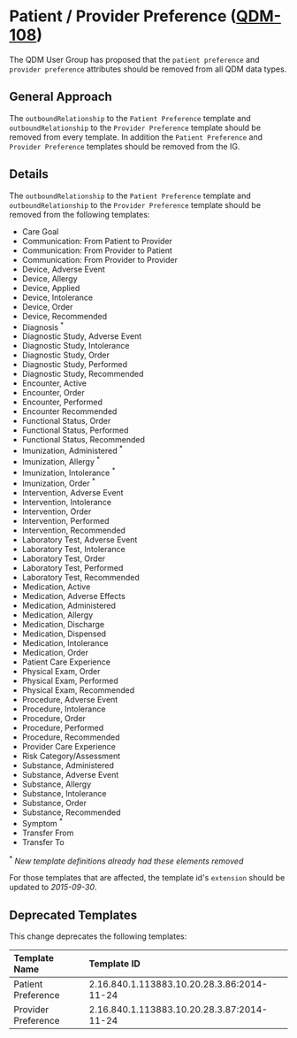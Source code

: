 Patient / Provider Preference ([QDM-108](http://jira.oncprojectracking.org/browse/QDM-108)\)
============================================================================================

The QDM User Group has proposed that the `patient preference` and `provider preference` attributes should be removed from all QDM data types.

General Approach
----------------

The `outboundRelationship` to the `Patient Preference` template and `outboundRelationship` to the `Provider Preference` template should be removed from every template. In addition the `Patient Preference` and `Provider Preference` templates should be removed from the IG.

Details
-------

The `outboundRelationship` to the `Patient Preference` template and `outboundRelationship` to the `Provider Preference` template should be removed from the following templates:

-	Care Goal
-	Communication: From Patient to Provider
-	Communication: From Provider to Patient
-	Communication: From Provider to Provider
-	Device, Adverse Event
-	Device, Allergy
-	Device, Applied
-	Device, Intolerance
-	Device, Order
-	Device, Recommended
-	Diagnosis <sup>\*</sup>
-	Diagnostic Study, Adverse Event
-	Diagnostic Study, Intolerance
-	Diagnostic Study, Order
-	Diagnostic Study, Performed
-	Diagnostic Study, Recommended
-	Encounter, Active
-	Encounter, Order
-	Encounter, Performed
-	Encounter Recommended
-	Functional Status, Order
-	Functional Status, Performed
-	Functional Status, Recommended
-	Imunization, Administered <sup>\*</sup>
-	Imunization, Allergy <sup>\*</sup>
-	Imunization, Intolerance <sup>\*</sup>
-	Imunization, Order <sup>\*</sup>
-	Intervention, Adverse Event
-	Intervention, Intolerance
-	Intervention, Order
-	Intervention, Performed
-	Intervention, Recommended
-	Laboratory Test, Adverse Event
-	Laboratory Test, Intolerance
-	Laboratory Test, Order
-	Laboratory Test, Performed
-	Laboratory Test, Recommended
-	Medication, Active
-	Medication, Adverse Effects
-	Medication, Administered
-	Medication, Allergy
-	Medication, Discharge
-	Medication, Dispensed
-	Medication, Intolerance
-	Medication, Order
-	Patient Care Experience
-	Physical Exam, Order
-	Physical Exam, Performed
-	Physical Exam, Recommended
-	Procedure, Adverse Event
-	Procedure, Intolerance
-	Procedure, Order
-	Procedure, Performed
-	Procedure, Recommended
-	Provider Care Experience
-	Risk Category/Assessment
-	Substance, Administered
-	Substance, Adverse Event
-	Substance, Allergy
-	Substance, Intolerance
-	Substance, Order
-	Substance, Recommended
-	Symptom <sup>\*</sup>
-	Transfer From
-	Transfer To

<sup>\*</sup> *New template definitions already had these elements removed*

For those templates that are affected, the template id's `extension` should be updated to *2015-09-30*.

Deprecated Templates
--------------------

This change deprecates the following templates:

| Template Name       | Template ID                                |
|:--------------------|:-------------------------------------------|
| Patient Preference  | 2.16.840.1.113883.10.20.28.3.86:2014-11-24 |
| Provider Preference | 2.16.840.1.113883.10.20.28.3.87:2014-11-24 |
